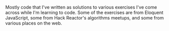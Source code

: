 Mostly code that I've written as solutions to various exercises I've come across while I'm learning to code. Some of the exercises are from Eloquent JavaScript, some from Hack Reactor's algorithms meetups, and some from various places on the web.
